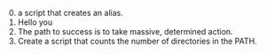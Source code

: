 0. a script that creates an alias.
1. Hello you
2. The path to success is to take massive, determined action.
3. Create a script that counts the number of directories in the PATH.
